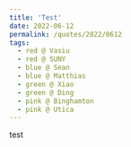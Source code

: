 ```yaml
---
title: 'Test'
date: 2022-06-12
permalink: /quotes/2022/0612
tags:
  - red @ Vasiu
  - red @ SUNY
  - blue @ Sean
  - blue @ Matthias
  - green @ Xiao
  - green @ Ding
  - pink @ Binghamton
  - pink @ Utica
---
```


test
